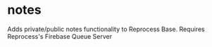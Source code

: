 # notes
Adds private/public notes functionality to Reprocess Base. Requires Reprocess's Firebase Queue Server
